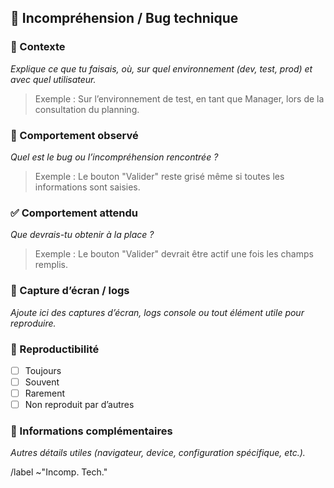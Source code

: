 ## 🐛 Incompréhension / Bug technique

### 🔎 Contexte
_Explique ce que tu faisais, où, sur quel environnement (dev, test, prod) et avec quel utilisateur._

> Exemple : Sur l’environnement de test, en tant que Manager, lors de la consultation du planning.

### 🚨 Comportement observé
_Quel est le bug ou l’incompréhension rencontrée ?_

> Exemple : Le bouton "Valider" reste grisé même si toutes les informations sont saisies.

### ✅ Comportement attendu
_Que devrais-tu obtenir à la place ?_

> Exemple : Le bouton "Valider" devrait être actif une fois les champs remplis.

### 📸 Capture d’écran / logs
_Ajoute ici des captures d’écran, logs console ou tout élément utile pour reproduire._

### 🔁 Reproductibilité
- [ ] Toujours
- [ ] Souvent
- [ ] Rarement
- [ ] Non reproduit par d’autres

### 📝 Informations complémentaires
_Autres détails utiles (navigateur, device, configuration spécifique, etc.)._


/label ~"Incomp. Tech."